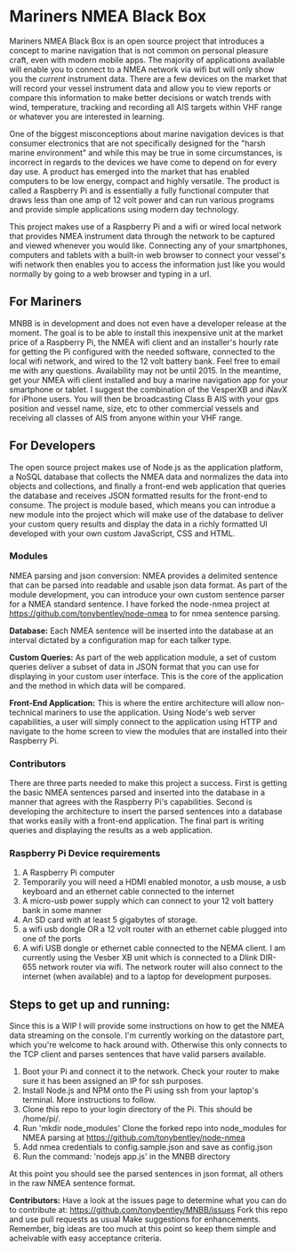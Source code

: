 # Mariners NMEA Black Box

Mariners NMEA Black Box is an open source project that introduces a concept to marine navigation that is not common on personal pleasure craft, even with modern mobile apps. The majority of applications available will enable you to connect to a NMEA network via wifi but will only show you the _current_ instrument data. There are a few devices on the market that will record your vessel instrument data and allow you to view reports or compare this information to make better decisions or watch trends with wind, temperature, tracking and recording all AIS targets within VHF range or whatever you are interested in learning. 

One of the biggest misconceptions about marine navigation devices is that consumer electronics that are not specifically designed for the "harsh marine environment" and while this may be true in some circumstances, is incorrect in regards to the devices we have come to depend on for every day use. A product has emerged into the market that has enabled computers to be low energy, compact and highly versatile. The product is called a Raspberry Pi and is essentially a fully functional computer that draws less than one amp of 12 volt power and can run various programs and provide simple applications using modern day technology. 

This project makes use of a Raspberry Pi and a wifi or wired local network that provides NMEA instrument data through the network to be captured and viewed whenever you would like. Connecting any of your smartphones, computers and tablets with a built-in web browser to connect your vessel's wifi network then enables you to access the information just like you would normally by going to a web browser and typing in a url. 

## For Mariners

MNBB is in development and does not even have a developer release at the moment. The goal is to be able to install this inexpensive unit at the market price of a Raspberry Pi, the NMEA wifi client and an installer's hourly rate for getting the Pi configured with the needed software, connected to the local wifi network, and wired to the 12 volt battery bank. Feel free to email me with any questions. Availability may not be until 2015. In the meantime, get your NMEA wifi client installed and buy a marine navigation app for your smartphone or tablet. I suggest the combination of the VesperXB and iNavX for iPhone users. You will then be broadcasting Class B AIS with your gps position and vessel name, size, etc to other commercial vessels and receiving all classes of AIS from anyone within your VHF range. 

## For Developers

The open source project makes use of Node.js as the application platform, a NoSQL database that collects the NMEA data and normalizes the data into objects and collections, and finally a front-end web application that queries the database and receives JSON formatted results for the front-end to consume. The project is module based, which means you can introdue a new module into the project which will make use of the database to deliver your custom query results and display the data in a richly formatted UI developed with your own custom JavaScript, CSS and HTML. 

### Modules

NMEA parsing and json conversion: NMEA provides a delimited sentence that can be parsed into readable and usable json data format. As part of the module development, you can introduce your own custom sentence parser for a NMEA standard sentence. I have forked the node-nmea project at https://github.com/tonybentley/node-nmea to for nmea sentence parsing. 

**Database:** Each NMEA sentence will be inserted into the database at an interval dictated by a configuration map for each talker type. 

**Custom Queries:** As part of the web application module, a set of custom queries deliver a subset of data in JSON format that you can use for displaying in your custom user interface. This is the core of the application and the method in which data will be compared.

**Front-End Application:** This is where the entire architecture will allow non-technical mariners to use the application. Using Node's web server capabilities, a user will simply connect to the application using HTTP and navigate to the home screen to view the modules that are installed into their Raspberry Pi.

### Contributors

There are three parts needed to make this project a success. First is getting the basic NMEA sentences parsed and inserted into the database in a manner that agrees with the Raspberry Pi's capabilities. Second is developing the architecture to insert the parsed sentences into a database that works easily with a front-end application. The final part is writing queries and displaying the results as a web application. 

### Raspberry Pi Device requirements

1.  A Raspberry Pi computer
2.  Temporarily you will need a HDMI enabled monotor, a usb mouse, a usb keyboard and an ethernet cable connected to the internet
3.  A micro-usb power supply which can connect to your 12 volt battery bank in some manner
4.  An SD card with at least 5 gigabytes of storage.
5.  a wifi usb dongle OR a 12 volt router with an ethernet cable plugged into one of the ports
6.  A wifi USB dongle or ethernet cable connected to the NEMA client. I am currently using the Vesber XB unit which is connected to a Dlink DIR-655 network router via wifi. The network router will also connect to the internet (when available) and to a laptop for development purposes.

## Steps to get up and running:

Since this is a WIP I will provide some instructions on how to get the NMEA data streaming on the console. I'm currently working on the datastore part, which you're welcome to hack around with. Otherwise this only connects to the TCP client and parses sentences that have valid parsers available. 

1.	Boot your Pi and connect it to the network. Check your router to make sure it has been assigned an IP for ssh purposes.
2.  Install Node.js and NPM onto the Pi using ssh from your laptop's terminal. More instructions to follow.
3.  Clone this repo to your login directory of the Pi. This should be /home/pi/.
4.  Run 'mkdir node_modules'
	Clone the forked repo into node_modules for NMEA parsing at https://github.com/tonybentley/node-nmea
5.  Add nmea credentials to config.sample.json and save as config.json
6.  Run the command: 'nodejs app.js' in the MNBB directory

At this point you should see the parsed sentences in json format, all others in the raw NMEA sentence format.

**Contributors:**
 Have a look at the issues page to determine what you can do to contribute at: https://github.com/tonybentley/MNBB/issues
 Fork this repo and use pull requests as usual
 Make suggestions for enhancements. Remember, big ideas are too much at this point so keep them simple and acheivable with easy acceptance criteria.

